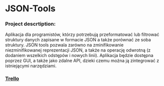 # JSON-Tools

### Project descrtiption: 
Aplikacja dla programistów, którzy potrzebują przeformatować lub filtrować struktury danych zapisane w formacie JSON a także porównać ze soba struktury. JSON tools pozwala zarówno na zminifikowanie niezminifikowanej reprezentacji JSON, a także na operację odwrotną (z dodaniem wszelkich odstępów i nowych linii). Aplikacja będzie dostępna poprzez GUI, a także jako zdalne API, dzieki czemu można ją zintegrować z istniejącymi narzędziami.


### <a href="https://trello.com/b/TahSlQJE/jsontools">Trello</a>

